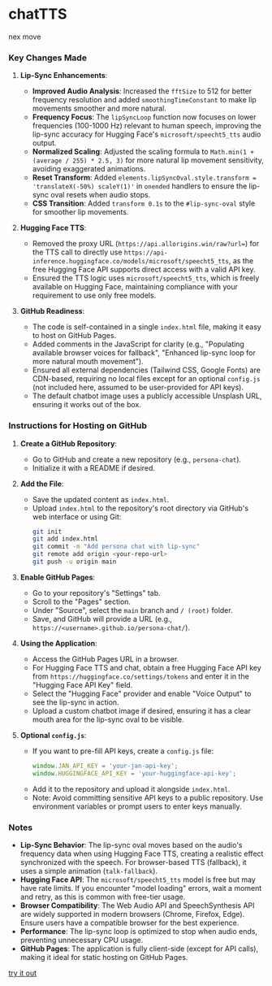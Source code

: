 # chatTTS
nex move


### Key Changes Made
1. **Lip-Sync Enhancements**:
   - **Improved Audio Analysis**: Increased the `fftSize` to 512 for better frequency resolution and added `smoothingTimeConstant` to make lip movements smoother and more natural.
   - **Frequency Focus**: The `lipSyncLoop` function now focuses on lower frequencies (100-1000 Hz) relevant to human speech, improving the lip-sync accuracy for Hugging Face's `microsoft/speecht5_tts` audio output.
   - **Normalized Scaling**: Adjusted the scaling formula to `Math.min(1 + (average / 255) * 2.5, 3)` for more natural lip movement sensitivity, avoiding exaggerated animations.
   - **Reset Transform**: Added `elements.lipSyncOval.style.transform = 'translateX(-50%) scaleY(1)'` in `onended` handlers to ensure the lip-sync oval resets when audio stops.
   - **CSS Transition**: Added `transform 0.1s` to the `#lip-sync-oval` style for smoother lip movements.

2. **Hugging Face TTS**:
   - Removed the proxy URL (`https://api.allorigins.win/raw?url=`) for the TTS call to directly use `https://api-inference.huggingface.co/models/microsoft/speecht5_tts`, as the free Hugging Face API supports direct access with a valid API key.
   - Ensured the TTS logic uses `microsoft/speecht5_tts`, which is freely available on Hugging Face, maintaining compliance with your requirement to use only free models.

3. **GitHub Readiness**:
   - The code is self-contained in a single `index.html` file, making it easy to host on GitHub Pages.
   - Added comments in the JavaScript for clarity (e.g., "Populating available browser voices for fallback", "Enhanced lip-sync loop for more natural mouth movement").
   - Ensured all external dependencies (Tailwind CSS, Google Fonts) are CDN-based, requiring no local files except for an optional `config.js` (not included here, assumed to be user-provided for API keys).
   - The default chatbot image uses a publicly accessible Unsplash URL, ensuring it works out of the box.

### Instructions for Hosting on GitHub
1. **Create a GitHub Repository**:
   - Go to GitHub and create a new repository (e.g., `persona-chat`).
   - Initialize it with a README if desired.

2. **Add the File**:
   - Save the updated content as `index.html`.
   - Upload `index.html` to the repository's root directory via GitHub's web interface or using Git:
     ```bash
     git init
     git add index.html
     git commit -m "Add persona chat with lip-sync"
     git remote add origin <your-repo-url>
     git push -u origin main
     ```

3. **Enable GitHub Pages**:
   - Go to your repository's "Settings" tab.
   - Scroll to the "Pages" section.
   - Under "Source", select the `main` branch and `/ (root)` folder.
   - Save, and GitHub will provide a URL (e.g., `https://<username>.github.io/persona-chat/`).

4. **Using the Application**:
   - Access the GitHub Pages URL in a browser.
   - For Hugging Face TTS and chat, obtain a free Hugging Face API key from `https://huggingface.co/settings/tokens` and enter it in the "Hugging Face API Key" field.
   - Select the "Hugging Face" provider and enable "Voice Output" to see the lip-sync in action.
   - Upload a custom chatbot image if desired, ensuring it has a clear mouth area for the lip-sync oval to be visible.

5. **Optional `config.js`**:
   - If you want to pre-fill API keys, create a `config.js` file:
     ```javascript
     window.JAN_API_KEY = 'your-jan-api-key';
     window.HUGGINGFACE_API_KEY = 'your-huggingface-api-key';
     ```
   - Add it to the repository and upload it alongside `index.html`.
   - Note: Avoid committing sensitive API keys to a public repository. Use environment variables or prompt users to enter keys manually.

### Notes
- **Lip-Sync Behavior**: The lip-sync oval moves based on the audio's frequency data when using Hugging Face TTS, creating a realistic effect synchronized with the speech. For browser-based TTS (fallback), it uses a simple animation (`talk-fallback`).
- **Hugging Face API**: The `microsoft/speecht5_tts` model is free but may have rate limits. If you encounter "model loading" errors, wait a moment and retry, as this is common with free-tier usage.
- **Browser Compatibility**: The Web Audio API and SpeechSynthesis API are widely supported in modern browsers (Chrome, Firefox, Edge). Ensure users have a compatible browser for the best experience.
- **Performance**: The lip-sync loop is optimized to stop when audio ends, preventing unnecessary CPU usage.
- **GitHub Pages**: The application is fully client-side (except for API calls), making it ideal for static hosting on GitHub Pages.

[try it out](https://pdragonlabs.github.io/chatTTS/)
